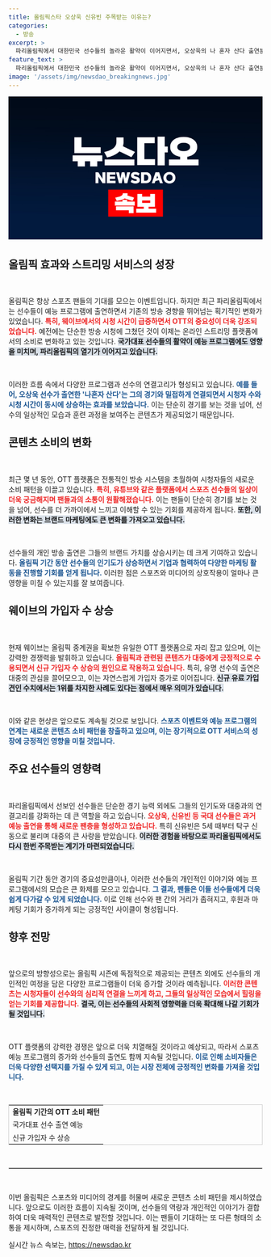```yaml
---
title: 올림픽스타 오상욱 신유빈 주목받는 이유는?
categories:
  - 방송
excerpt: >
  파리올림픽에서 대한민국 선수들의 놀라운 활약이 이어지면서, 오상욱의 나 혼자 산다 출연분이 시청률 8배 상승과 신규 가입 1위를 이끌고 있습니다! 모든 스포츠 팬들이 주목하는 순간을 놓치지 마세요!
feature_text: >
  파리올림픽에서 대한민국 선수들의 놀라운 활약이 이어지면서, 오상욱의 나 혼자 산다 출연분이 시청률 8배 상승과 신규 가입 1위를 이끌고 있습니다! 모든 스포츠 팬들이 주목하는 순간을 놓치지 마세요!
image: '/assets/img/newsdao_breakingnews.jpg'
---
```


<p><img src="/assets/img/newsdao_breakingnews.jpg" alt="flaretime 속보" /></p>

<h2 data-ke-size="size26">올림픽 효과와 스트리밍 서비스의 성장</h2>

<p data-ke-size="size16">&nbsp;</p>

<p>올림픽은 항상 스포츠 팬들의 기대를 모으는 이벤트입니다. 하지만 최근 파리올림픽에서는 선수들이 예능 프로그램에 출연하면서 기존의 방송 경향을 뛰어넘는 획기적인 변화가 있었습니다. <b><span style="color: #ee2323;">특히, 웨이브에서의 시청 시간이 급증하면서 OTT의 중요성이 더욱 강조되었습니다.</span></b> 예전에는 단순한 방송 시청에 그쳤던 것이 이제는 온라인 스트리밍 플랫폼에서의 소비로 변화하고 있는 것입니다. <b><span style="background-color: #21538527;">국가대표 선수들의 활약이 예능 프로그램에도 영향을 미치며, 파리올림픽의 열기가 이어지고 있습니다.</span></b> </p>

<p data-ke-size="size16">&nbsp;</p>

<p>이러한 흐름 속에서 다양한 프로그램과 선수의 연결고리가 형성되고 있습니다. <b><span style="color: #1a5490;">예를 들어, 오상욱 선수가 출연한 '나혼자 산다'는 그의 경기와 밀접하게 연결되면서 시청자 수와 시청 시간이 동시에 상승하는 효과를 보았습니다.</span></b> 이는 단순히 경기를 보는 것을 넘어, 선수의 일상적인 모습과 훈련 과정을 보여주는 콘텐츠가 제공되었기 때문입니다.</p>

<h2 data-ke-size="size26">콘텐츠 소비의 변화</h2>

<p data-ke-size="size16">&nbsp;</p>

<p>최근 몇 년 동안, OTT 플랫폼은 전통적인 방송 시스템을 초월하여 시청자들의 새로운 소비 패턴을 이끌고 있습니다. <b><span style="color: #ee2323;">특히, 유튜브와 같은 플랫폼에서 스포츠 선수들의 일상이 더욱 궁금해지며 팬들과의 소통이 원활해졌습니다.</span></b> 이는 팬들이 단순히 경기를 보는 것을 넘어, 선수를 더 가까이에서 느끼고 이해할 수 있는 기회를 제공하게 됩니다. <b><span style="background-color: #21538527;">또한, 이러한 변화는 브랜드 마케팅에도 큰 변화를 가져오고 있습니다.</span></b></p>

<p data-ke-size="size16">&nbsp;</p>

<p>선수들의 개인 방송 출연은 그들의 브랜드 가치를 상승시키는 데 크게 기여하고 있습니다. <b><span style="color: #1a5490;">올림픽 기간 동안 선수들의 인기도가 상승하면서 기업과 협력하여 다양한 마케팅 활동을 진행할 기회를 얻게 됩니다.</span></b> 이러한 점은 스포츠와 미디어의 상호작용이 얼마나 큰 영향을 미칠 수 있는지를 잘 보여줍니다.</p>

<h2 data-ke-size="size26">웨이브의 가입자 수 상승</h2>

<p data-ke-size="size16">&nbsp;</p>

<p>현재 웨이브는 올림픽 중계권을 확보한 유일한 OTT 플랫폼으로 자리 잡고 있으며, 이는 강력한 경쟁력을 발휘하고 있습니다. <b><span style="color: #ee2323;">올림픽과 관련된 콘텐츠가 대중에게 긍정적으로 수용되면서 신규 가입자 수 상승의 원인으로 작용하고 있습니다.</span></b> 특히, 유명 선수의 출연은 대중의 관심을 끌어모으고, 이는 자연스럽게 가입자 증가로 이어집니다. <b><span style="background-color: #21538527;">신규 유료 가입 견인 수치에서는 1위를 차지한 사례도 있다는 점에서 매우 의미가 있습니다.</span></b></p>

<p data-ke-size="size16">&nbsp;</p>

<p>이와 같은 현상은 앞으로도 계속될 것으로 보입니다. <b><span style="color: #1a5490;">스포츠 이벤트와 예능 프로그램의 연계는 새로운 콘텐츠 소비 패턴을 창출하고 있으며, 이는 장기적으로 OTT 서비스의 성장에 긍정적인 영향을 미칠 것입니다.</span></b></p>

<h2 data-ke-size="size26">주요 선수들의 영향력</h2>

<p data-ke-size="size16">&nbsp;</p>

<p>파리올림픽에서 선보인 선수들은 단순한 경기 능력 외에도 그들의 인기도와 대중과의 연결고리를 강화하는 데 큰 역할을 하고 있습니다. <b><span style="color: #ee2323;">오상욱, 신유빈 등 국대 선수들은 과거 예능 출연을 통해 새로운 팬층을 형성하고 있습니다.</span></b> 특히 신유빈은 5세 때부터 탁구 신동으로 불리며 대중의 큰 사랑을 받았습니다. <b><span style="background-color: #21538527;">이러한 경험을 바탕으로 파리올림픽에서도 다시 한번 주목받는 계기가 마련되었습니다.</span></b></p>

<p data-ke-size="size16">&nbsp;</p>

<p>올림픽 기간 동안 경기의 중요성만큼이나, 이러한 선수들의 개인적인 이야기와 예능 프로그램에서의 모습은 큰 화제를 모으고 있습니다. <b><span style="color: #1a5490;">그 결과, 팬들은 이들 선수들에게 더욱 쉽게 다가갈 수 있게 되었습니다.</span></b> 이로 인해 선수와 팬 간의 거리가 좁혀지고, 후원과 마케팅 기회가 증가하게 되는 긍정적인 사이클이 형성됩니다.</p>

<h2 data-ke-size="size26">향후 전망</h2>

<p data-ke-size="size16">&nbsp;</p>

<p>앞으로의 방향성으로는 올림픽 시즌에 독점적으로 제공되는 콘텐츠 외에도 선수들의 개인적인 여정을 담은 다양한 프로그램들이 더욱 증가할 것이라 예측됩니다. <b><span style="color: #ee2323;">이러한 콘텐츠는 시청자들이 선수와의 심리적 연결을 느끼게 하고, 그들의 일상적인 모습에서 힐링을 얻는 기회를 제공합니다.</span></b> <b><span style="background-color: #21538527;">결국, 이는 선수들의 사회적 영향력을 더욱 확대해 나갈 기회가 될 것입니다.</span></b></p>

<p data-ke-size="size16">&nbsp;</p>

<p>OTT 플랫폼의 강력한 경쟁은 앞으로 더욱 치열해질 것이라고 예상되고, 따라서 스포츠 예능 프로그램의 증가와 선수들의 출연도 함께 지속될 것입니다. <b><span style="color: #1a5490;">이로 인해 소비자들은 더욱 다양한 선택지를 가질 수 있게 되고, 이는 시장 전체에 긍정적인 변화를 가져올 것입니다.</span></b></p>

<p data-ke-size="size16">&nbsp;</p>

<p></p><table style="border:1px solid #ccc; width:100%;"> <tr> <td style="text-align: center; height: 17px;"><b>올림픽 기간의 OTT 소비 패턴</b></td> </tr> <tr> <td>국가대표 선수 출연 예능</td> </tr> <tr> <td>신규 가입자 수 상승</td> </tr> </table> </p>

<p data-ke-size="size16">&nbsp;</p>

<hr style="border:1px solid #ccc;"> 

<p data-ke-size="size16">&nbsp;</p>

<p>이번 올림픽은 스포츠와 미디어의 경계를 허물며 새로운 콘텐츠 소비 패턴을 제시하였습니다. 앞으로도 이러한 흐름이 지속될 것이며, 선수들의 역량과 개인적인 이야기가 결합하여 더욱 매력적인 콘텐츠로 발전할 것입니다. 이는 팬들이 기대하는 또 다른 형태의 소통을 제시하며, 스포츠의 진정한 매력을 전달하게 될 것입니다.</p>
실시간 뉴스 속보는, <a href="https://newsdao.kr" rel="dofollow">https://newsdao.kr</a>


